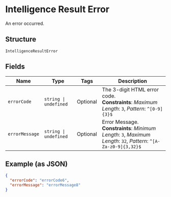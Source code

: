 
# Intelligence Result Error

An error occurred.

## Structure

`IntelligenceResultError`

## Fields

| Name | Type | Tags | Description |
|  --- | --- | --- | --- |
| `errorCode` | `string \| undefined` | Optional | The 3-digit HTML error code.<br>**Constraints**: *Maximum Length*: `3`, *Pattern*: `^[0-9]{3}$` |
| `errorMessage` | `string \| undefined` | Optional | Error Message.<br>**Constraints**: *Minimum Length*: `3`, *Maximum Length*: `32`, *Pattern*: `^[A-Za-z0-9]{3,32}$` |

## Example (as JSON)

```json
{
  "errorCode": "errorCode6",
  "errorMessage": "errorMessage8"
}
```

